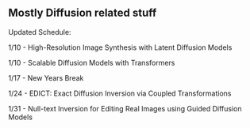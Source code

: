 ## Mostly Diffusion related stuff 


Updated Schedule: 

1/10 - High-Resolution Image Synthesis with Latent Diffusion Models 

1/10 - Scalable Diffusion Models with Transformers

1/17 - New Years Break

1/24 - EDICT: Exact Diffusion Inversion via Coupled Transformations

1/31 - Null-text Inversion for Editing Real Images using Guided Diffusion Models
